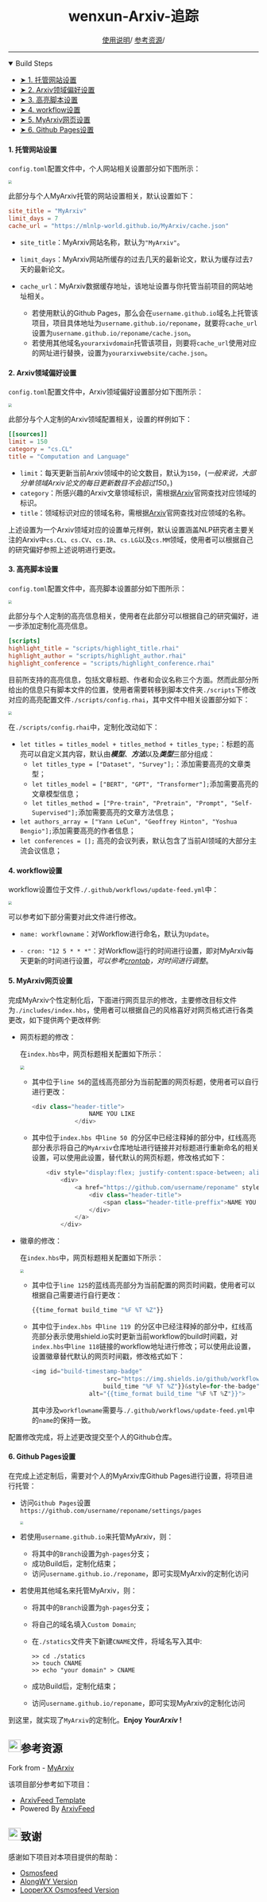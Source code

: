 <p align="center">
<h1 align="center"> wenxun-Arxiv-追踪</h1>
</p>

<div align="center">
<p align="center">
  <a href="#使用说明">使用说明</a>/
  <a href="#参考资源">参考资源</a>/
</p>
</div>





---

<details open="open">
  <summary>Build Steps</summary>
  <ul>
        <li><a href="#website-settings"> ➤ 1. 托管网站设置</a></li>
        <li><a href="#Arxiv-domain"> ➤ 2. Arxiv领域偏好设置 </a></li>
        <li><a href="#highlight-scripts"> ➤ 3. 高亮脚本设置 </a></li>
        <li><a href="#workflow-settings"> ➤ 4. workflow设置 </a></li>
        <li><a href="#MyArxiv-website-settings"> ➤ 5. MyArxiv网页设置 </a></li>
        <li><a href="#Github-Pages-settings"> ➤ 6. Github Pages设置 </a></li>
  </ul>
</details>

<h4 id="website-settings">1. 托管网站设置</h4>

`config.toml`配置文件中，个人网站相关设置部分如下图所示：

<img src="./imgs/tutorial/2.1.1.png" style="zoom:45%;" />

此部分与个人MyArxiv托管的网站设置相关，默认设置如下：

```toml
site_title = "MyArxiv"
limit_days = 7
cache_url = "https://mlnlp-world.github.io/MyArxiv/cache.json"
```

- `site_title`：MyArxiv网站名称，默认为`"MyArxiv"`。

- `limit_days`：MyArxiv网站所缓存的过去几天的最新论文，默认为缓存过去`7`天的最新论文。

- `cache_url`：MyArxiv数据缓存地址，该地址设置与你托管当前项目的网站地址相关。
  - 若使用默认的Github Pages，那么会在`username.github.io`域名上托管该项目，项目具体地址为`username.github.io/reponame`，就要将`cache_url`设置为`username.github.io/reponame/cache.json`。
  - 若使用其他域名`yourarxivdomain`托管该项目，则要将`cache_url`使用对应的网址进行替换，设置为`yourarxivwebsite/cache.json`。

<h4 id="Arxiv-domain">2. Arxiv领域偏好设置</h4>

`config.toml`配置文件中，Arxiv领域偏好设置部分如下图所示：

<img src="./imgs/tutorial/2.2.1.png" style="zoom:45%;" />

此部分与个人定制的Arxiv领域配置相关，设置的样例如下：

```toml
[[sources]]
limit = 150
category = "cs.CL"
title = "Computation and Language"
```

- `limit`：每天更新当前Arxiv领域中的论文数目，默认为`150`，(*一般来说，大部分单领域Arxiv论文的每日更新数目不会超过150*。)
- `category`：所感兴趣的Arxiv文章领域标识，需根据[Arxiv](https://arxiv.org/)官网查找对应领域的标识。
- `title`：领域标识对应的领域名称，需根据[Arxiv](https://arxiv.org/)官网查找对应领域的名称。

上述设置为一个Arxiv领域对应的设置单元样例，默认设置涵盖NLP研究者主要关注的Arxiv中`cs.CL`、`cs.CV`、`cs.IR`、`cs.LG`以及`cs.MM`领域，使用者可以根据自己的研究偏好参照上述说明进行更改。

<h4 id="highlight-scripts">3. 高亮脚本设置</h4>

`config.toml`配置文件中，高亮脚本设置部分如下图所示：

<img src="./imgs/tutorial/2.3.1.png" style="zoom:45%;" />

此部分与个人定制的高亮信息相关，使用者在此部分可以根据自己的研究偏好，进一步添加定制化高亮信息。

```toml
[scripts]
highlight_title = "scripts/highlight_title.rhai"
highlight_author = "scripts/highlight_author.rhai"
highlight_conference = "scripts/highlight_conference.rhai"
```

目前所支持的高亮信息，包括文章标题、作者和会议名称三个方面。然而此部分所给出的信息只有脚本文件的位置，使用者需要转移到脚本文件夹`./scripts`下修改对应的高亮配置文件`./scripts/config.rhai`，其中文件中相关设置部分如下：

<img src="./imgs/tutorial/2.4.1.png" style="zoom:45%;" />

在`./scripts/config.rhai`中，定制化改动如下：

- `let titles = titles_model + titles_method + titles_type;`：标题的高亮可以自定义其内容，默认由***模型***、***方法***以及***类型***三部分组成：
  - `let titles_type = ["Dataset", "Survey"];`：添加需要高亮的文章类型；
  - `let titles_model = ["BERT", "GPT", "Transformer"];`添加需要高亮的文章模型信息；
  - `let titles_method = ["Pre-train", "Pretrain", "Prompt", "Self-Supervised"];`添加需要高亮的文章方法信息；
- `let authors_array = ["Yann LeCun", "Geoffrey Hinton", "Yoshua Bengio"];`添加需要高亮的作者信息；
- `let conferences = [];` 高亮的会议列表，默认包含了当前AI领域的大部分主流会议信息；

<h4 id="workflow-settings">4. workflow设置</h4>

workflow设置位于文件`./.github/workflows/update-feed.yml`中：

<img src="./imgs/tutorial/2.5.1.png" style="zoom:45%;" />

可以参考如下部分需要对此文件进行修改。

- `name: workflowname`：对Workflow进行命名，默认为`Update`。

- `- cron: "12 5 * * *"`：对Workflow运行的时间进行设置，即对MyArxiv每天更新的时间进行设置，*可以参考[crontab](https://crontab.guru/)，对时间进行调整*。

<h4 id="MyArxiv-website-settings">5. MyArxiv网页设置</h4>

完成MyArxiv个性定制化后，下面进行网页显示的修改，主要修改目标文件为`./includes/index.hbs`，使用者可以根据自己的风格喜好对网页格式进行各类更改，如下提供两个更改样例:

- 网页标题的修改：

  在`index.hbs`中，网页标题相关配置如下所示：

  <img src="./imgs/tutorial/2.6.1.png" style="zoom:50%;" />

  - 其中位于`line 56`的蓝线高亮部分为当前配置的网页标题，使用者可以自行进行更改：

    ```js
    <div class="header-title">
                    NAME YOU LIKE
                </div>
    ```

  - 其中位于`index.hbs `中`line 50 `的分区中已经注释掉的部分中，红线高亮部分表示将自己的`MyArxiv`仓库地址进行链接并对标题进行重新命名的相关设置，可以使用此设置，替代默认的网页标题，修改格式如下：

    ```js
        <div style="display:flex; justify-content:space-between; align-items:flex-end;">
            <div>
                <a href="https://github.com/username/reponame" style="text-decoration: none;">
                    <div class="header-title">
                        <span class="header-title-preffix">NAME YOU LIKE
                    </div>
                </a>
            </div>
    ```

- 徽章的修改：

  在`index.hbs`中，网页标题相关配置如下所示：

  <img src="./imgs/tutorial/2.7.1.png" style="zoom:45%;" />
  
  - 其中位于`line 125`的蓝线高亮部分为当前配置的网页时间戳，使用者可以根据自己需要进行自行更改：
  
    ```js
    {{time_format build_time "%F %T %Z"}}
    ```
  
  - 其中位于`index.hbs `中`line 119 `的分区中已经注释掉的部分中，红线高亮部分表示使用shield.io实时更新当前workflow的build时间戳，对`index.hbs`中`line 118`链接的workflow地址进行修改；可以使用此设置，设置徽章替代默认的网页时间戳，修改格式如下：
  
    ```js
    <img id="build-timestamp-badge"
                         src="https://img.shields.io/github/workflow/status/username/reponame/workflowname?label={{time_format
                        build_time "%F %T %Z"}}&style=for-the-badge"
                    alt="{{time_format build_time "%F %T %Z"}}">
    ```

    其中涉及`workflowname`需要与`./.github/workflows/update-feed.yml`中的`name`的保持一致。

配置修改完成，将上述更改提交至个人的Github仓库。

<h4 id="Github-Pages-settings">6. Github Pages设置</h4>

在完成上述定制后，需要对个人的MyArxiv库Github Pages进行设置，将项目进行托管：

- 访问`Github Pages`设置`https://github.com/username/reponame/settings/pages`

  <img src="./imgs/tutorial/2.8.1.png" style="zoom:40%;" />

- 若使用`username.github.io`来托管MyArxiv，则：
  - 将其中的`Branch`设置为`gh-pages`分支；
  - 成功Build后，定制化结束；
  - 访问`username.github.io./reponame`，即可实现MyArxiv的定制化访问
  
- 若使用其他域名来托管MyArxiv，则：
  - 将其中的`Branch`设置为`gh-pages`分支；
  - 将自己的域名填入`Custom Domain`;
  - 在`./statics`文件夹下新建`CNAME`文件，将域名写入其中:
  
    ```shell
    >> cd ./statics
    >> touch CNAME
    >> echo "your domain" > CNAME
    ```
  - 成功Build后，定制化结束；
  - 访问`username.github.io/reponame`，即可实现MyArxiv的定制化访问

到这里，就实现了`MyArxiv`的定制化。**Enjoy *YourArxiv*  !**

## <img src="./imgs/icon/link.png" width="25" />参考资源
Fork from - [MyArxiv](https://github.com/MLNLP-World/MyArxiv)

该项目部分参考如下项目：
- [ArxivFeed Template](https://github.com/NotCraft/ArxivDaily)
- Powered By [ArxivFeed](https://github.com/NotCraft/ArxivFeed)

## <img src="./imgs/icon/thanks.png" width="25" />致谢
感谢如下项目对本项目提供的帮助：
- [Osmosfeed](https://github.com/osmoscraft/osmosfeed)
- [AlongWY Version](https://github.com/AlongWY/ArxivDaily)
- [LooperXX Osmosfeed Version](https://github.com/LooperXX/ArxivDaily-Old)

